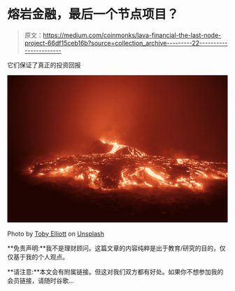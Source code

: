 # 熔岩金融，最后一个节点项目？

> 原文：<https://medium.com/coinmonks/lava-financial-the-last-node-project-66df15ceb16b?source=collection_archive---------22----------------------->

它们保证了真正的投资回报

![](img/9eae3e52f3e31dd115eb72b4c5fff72d.png)

Photo by [Toby Elliott](https://unsplash.com/@tobyelliott?utm_source=medium&utm_medium=referral) on [Unsplash](https://unsplash.com?utm_source=medium&utm_medium=referral)

**免责声明:**我不是理财顾问。这篇文章的内容纯粹是出于教育/研究的目的，仅仅基于我的个人观点。

**请注意:**本文会有附属链接。但这对我们双方都有好处。如果你不想参加我的会员链接，请随时谷歌…